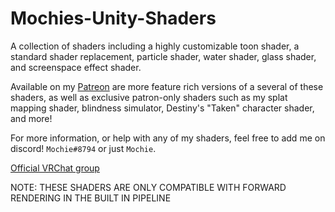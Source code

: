 # Mochies-Unity-Shaders

A collection of shaders including a highly customizable toon shader, a standard shader replacement, particle shader, water shader, glass shader, and screenspace effect shader. 

Available on my [Patreon](https://www.patreon.com/mochieshaders) are more feature rich versions of a several of these shaders, as well as exclusive patron-only shaders such as my splat mapping shader, blindness simulator, Destiny's "Taken" character shader, and more!

For more information, or help with any of my shaders, feel free to add me on discord! `Mochie#8794` or just `Mochie`.

[Official VRChat group](https://vrc.group/MOCHIE.7640)

NOTE: THESE SHADERS ARE ONLY COMPATIBLE WITH FORWARD RENDERING IN THE BUILT IN PIPELINE
